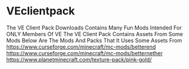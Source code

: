 # VEclientpack
The VE Client Pack Downloads
Contains Many Fun Mods
Intended For ONLY Members Of VE
The VE Client Pack Contains Assets From Some Mods Below Are The Mods And Packs That It Uses Some Assets From
https://www.curseforge.com/minecraft/mc-mods/betterend
https://www.curseforge.com/minecraft/mc-mods/betternether
https://www.planetminecraft.com/texture-pack/pink-gold/

